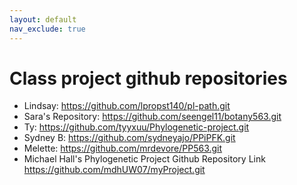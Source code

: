 ```yaml
---
layout: default
nav_exclude: true
---
```


# Class project github repositories

- Lindsay: https://github.com/lpropst140/pl-path.git
- Sara's Repository: https://github.com/seengel11/botany563.git
- Ty: https://github.com/tyyxuu/Phylogenetic-project.git
- Sydney B: https://github.com/sydneyajo/PPiPFK.git
- Melette: https://github.com/mrdevore/PP563.git
- Michael Hall's Phylogenetic Project Github Repository Link https://github.com/mdhUW07/myProject.git

